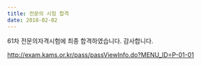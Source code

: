 ```yaml
---
title: 전문의 시험 합격
date: 2018-02-02
---
```


61차 전문의자격시험에 최종 합격하였습니다. 감사합니다.

<http://exam.kams.or.kr/pass/passViewInfo.do?MENU_ID=P-01-01>
